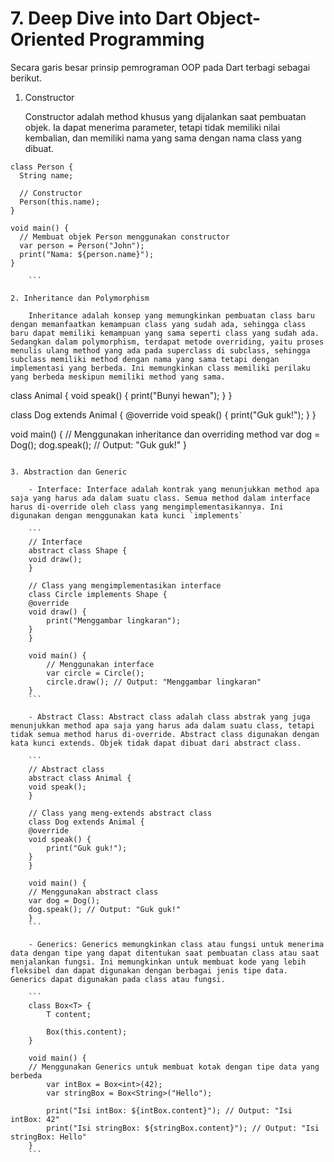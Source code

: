 # 7. Deep Dive into Dart Object-Oriented Programming

Secara garis besar prinsip pemrograman OOP pada Dart terbagi sebagai berikut.

1. Constructor

    Constructor adalah method khusus yang dijalankan saat pembuatan objek. Ia dapat menerima parameter, tetapi tidak memiliki nilai kembalian, dan memiliki nama yang sama dengan nama class yang dibuat.

```
class Person {
  String name;

  // Constructor
  Person(this.name);
}

void main() {
  // Membuat objek Person menggunakan constructor
  var person = Person("John");
  print("Nama: ${person.name}");
}

    ```

2. Inheritance dan Polymorphism

    Inheritance adalah konsep yang memungkinkan pembuatan class baru dengan memanfaatkan kemampuan class yang sudah ada, sehingga class baru dapat memiliki kemampuan yang sama seperti class yang sudah ada. Sedangkan dalam polymorphism, terdapat metode overriding, yaitu proses menulis ulang method yang ada pada superclass di subclass, sehingga subclass memiliki method dengan nama yang sama tetapi dengan implementasi yang berbeda. Ini memungkinkan class memiliki perilaku yang berbeda meskipun memiliki method yang sama.

```
class Animal {
  void speak() {
    print("Bunyi hewan");
  }
}

class Dog extends Animal {
  @override
  void speak() {
    print("Guk guk!");
  }
}

void main() {
  // Menggunakan inheritance dan overriding method
  var dog = Dog();
  dog.speak(); // Output: "Guk guk!"
}

```

3. Abstraction dan Generic

    - Interface: Interface adalah kontrak yang menunjukkan method apa saja yang harus ada dalam suatu class. Semua method dalam interface harus di-override oleh class yang mengimplementasikannya. Ini digunakan dengan menggunakan kata kunci `implements`

    ```
    // Interface
    abstract class Shape {
    void draw();
    }

    // Class yang mengimplementasikan interface
    class Circle implements Shape {
    @override
    void draw() {
        print("Menggambar lingkaran");
    }
    }

    void main() {
        // Menggunakan interface
        var circle = Circle();
        circle.draw(); // Output: "Menggambar lingkaran"
    }
    ```

    - Abstract Class: Abstract class adalah class abstrak yang juga menunjukkan method apa saja yang harus ada dalam suatu class, tetapi tidak semua method harus di-override. Abstract class digunakan dengan kata kunci extends. Objek tidak dapat dibuat dari abstract class.

    ```
    // Abstract class
    abstract class Animal {
    void speak();
    }

    // Class yang meng-extends abstract class
    class Dog extends Animal {
    @override
    void speak() {
        print("Guk guk!");
    }
    }

    void main() {
    // Menggunakan abstract class
    var dog = Dog();
    dog.speak(); // Output: "Guk guk!"
    }
    ```

    - Generics: Generics memungkinkan class atau fungsi untuk menerima data dengan tipe yang dapat ditentukan saat pembuatan class atau saat menjalankan fungsi. Ini memungkinkan untuk membuat kode yang lebih fleksibel dan dapat digunakan dengan berbagai jenis tipe data. Generics dapat digunakan pada class atau fungsi.

    ```
    class Box<T> {
        T content;

        Box(this.content);
    }

    void main() {
    // Menggunakan Generics untuk membuat kotak dengan tipe data yang berbeda
        var intBox = Box<int>(42);
        var stringBox = Box<String>("Hello");

        print("Isi intBox: ${intBox.content}"); // Output: "Isi intBox: 42"
        print("Isi stringBox: ${stringBox.content}"); // Output: "Isi stringBox: Hello"
    }
    ```